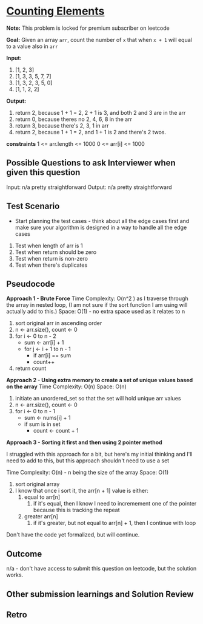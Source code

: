 # [Counting Elements](https://leetcode.com/problems/counting-elements/)
**Note:** This problem is locked for premium subscriber on leetcode

**Goal:** 
Given an array `arr`, count the number of `x` that when `x + 1` will equal to a value also in `arr`

**Input:**
1. [1, 2, 3]
1. [1, 3, 3, 5, 7, 7]
1. [1, 3, 2, 3, 5, 0]
1. [1, 1, 2, 2]

**Output:**
1. return 2, because 1 + 1 = 2, 2 + 1 is 3, and both 2 and 3 are in the arr
1. return 0, because theres no 2, 4, 6, 8 in the arr
1. return 3, because there's 2, 3, 1 in arr
1. return 2, because 1 + 1 = 2, and 1 + 1 is 2 and there's 2 twos.

**constraints**
1 <= arr.length <= 1000
0 <= arr[i] <= 1000


## Possible Questions to ask Interviewer when given this question

Input: n/a pretty straightforward
Output: n/a pretty straightforward

## Test Scenario

- Start planning the test cases - think about all the edge cases first and make sure your algorithm is designed in a way to handle all the edge cases

1. Test when length of arr is 1
2. Test when return should be zero
3. Test when return is non-zero
4. Test when there's duplicates

## Pseudocode

**Approach 1 - Brute Force**
Time Complexity: O(n^2 ) as I traverse through the array in nested loop, (I am not sure if the sort function I am using will actually add to this.) 
Space: O(1) - no extra space used as it relates to n

1. sort original arr in ascending order
1. n <- arr.size(), count <- 0
1. for i <- 0 to n - 2
    - sum <- arr[i] + 1
    - for j <- i + 1 to n - 1
      - if arr[i] == sum
      - count++
1. return count

**Approach 2 - Using extra memory to create a set of unique values based on the array**
Time Complexity: O(n)
Space: O(n)

1. initiate an unordered_set so that the set will hold unique arr values
1. n <- arr.size(), count <- 0
1. for i <- 0 to n - 1
   - sum <- nums[i] + 1
   - if sum is in set
     - count <- count + 1

**Approach 3 - Sorting it first and then using 2 pointer method**

I struggled with this approach for a bit, but here's my initial thinking and I'll need to add to this, but this approach shouldn't need to use a set

Time Complexity: O(n) - n being the size of the array
Space: O(1)

1. sort original array
2. I know that once i sort it, the arr[n + 1] value is either:
   1. equal to arr[n]
      1. if it's equal, then I know I need to incremement one of the pointer because this is tracking the repeat
   2. greater arr[n] 
      1. if it's greater, but not equal to arr[n] + 1, then I continue with loop

Don't have the code yet formalized, but will continue. 


## Outcome

n/a - don't have access to submit this question on leetcode, but the solution works.

## Other submission learnings and Solution Review

## Retro
